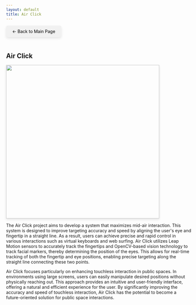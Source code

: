 ```yaml
---
layout: default
title: Air Click
---
```


<style>
  .back-button {
    font-size: 1em;
    display: inline-block;
    margin-bottom: 20px;
    text-decoration: none;
    color: #000;
    background-color: #f1f1f1;
    padding: 10px 20px;
    border-radius: 5px;
    box-shadow: 0 4px 8px rgba(0, 0, 0, 0.1);
  }

  .content {
    width: 120%;
  }

  .img-shadow {
    width: 500px; /* Adjust the width as needed */
    height: auto;
    box-shadow: 0 4px 8px rgba(0, 0, 0, 0.1);
  }
</style>


<a href="{{ '/' | relative_url }}" class="back-button">← Back to Main Page</a>

<div class="content">

<h2>Air Click</h2>
<img src="{{ '/images/Air Click.gif' | relative_url }}" class="img-shadow">
<p>The Air Click project aims to develop a system that maximizes mid-air interaction. This system is designed to improve targeting accuracy and speed by aligning the user's eye and fingertip in a straight line. As a result, users can achieve precise and rapid control in various interactions such as virtual keyboards and web surfing. Air Click utilizes Leap Motion sensors to accurately track the fingertips and OpenCV-based vision technology to track facial markers, thereby determining the position of the eyes. This allows for real-time tracking of both the fingertip and eye positions, enabling precise targeting along the straight line connecting these two points.</p>

<p>Air Click focuses particularly on enhancing touchless interaction in public spaces. In environments using large screens, users can easily manipulate desired positions without physically reaching out. This approach provides an intuitive and user-friendly interface, offering a natural and efficient experience for the user. By significantly improving the accuracy and speed of touchless interaction, Air Click has the potential to become a future-oriented solution for public space interactions.</p>
</div>
